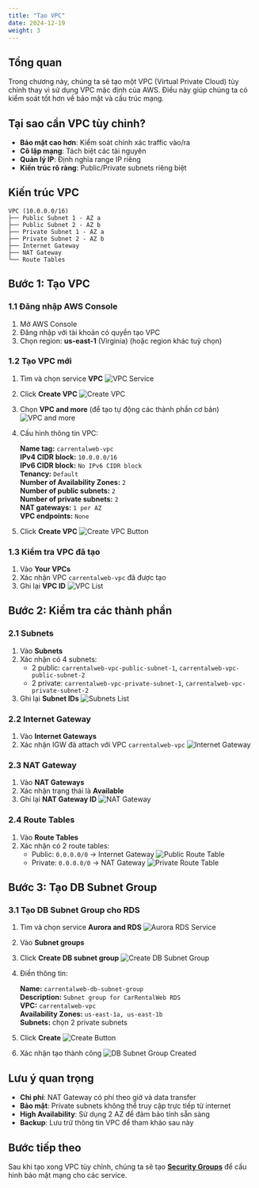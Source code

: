 ```yaml
---
title: "Tạo VPC"
date: 2024-12-19
weight: 3
---
```


## Tổng quan

Trong chương này, chúng ta sẽ tạo một VPC (Virtual Private Cloud) tùy chỉnh thay vì sử dụng VPC mặc định của AWS. Điều này giúp chúng ta có kiểm soát tốt hơn về bảo mật và cấu trúc mạng.

## Tại sao cần VPC tùy chỉnh?

- **Bảo mật cao hơn**: Kiểm soát chính xác traffic vào/ra
- **Cô lập mạng**: Tách biệt các tài nguyên
- **Quản lý IP**: Định nghĩa range IP riêng
- **Kiến trúc rõ ràng**: Public/Private subnets riêng biệt

## Kiến trúc VPC

```
VPC (10.0.0.0/16)
├── Public Subnet 1 - AZ a
├── Public Subnet 2 - AZ b
├── Private Subnet 1 - AZ a
├── Private Subnet 2 - AZ b
├── Internet Gateway
├── NAT Gateway
└── Route Tables
```

## Bước 1: Tạo VPC

### 1.1 Đăng nhập AWS Console
1. Mở AWS Console
2. Đăng nhập với tài khoản có quyền tạo VPC
3. Chọn region: **us-east-1** (Virginia) (hoặc region khác tuỳ chọn)

### 1.2 Tạo VPC mới
1. Tìm và chọn service **VPC**
![VPC Service](https://kietlqag.github.io/AWS_DeploySpringBoot_EB_Aurora_CICDhttps://kietlqag.github.io/AWS_DeploySpringBoot_EB_Aurora_CICD/images/003/01.png)
2. Click **Create VPC**
![Create VPC](https://kietlqag.github.io/AWS_DeploySpringBoot_EB_Aurora_CICDhttps://kietlqag.github.io/AWS_DeploySpringBoot_EB_Aurora_CICD/images/003/02.png)
3. Chọn **VPC and more** (để tạo tự động các thành phần cơ bản)
![VPC and more](https://kietlqag.github.io/AWS_DeploySpringBoot_EB_Aurora_CICDhttps://kietlqag.github.io/AWS_DeploySpringBoot_EB_Aurora_CICD/images/003/03.png)
4. Cấu hình thông tin VPC:

    **Name tag:** `carrentalweb-vpc`  
    **IPv4 CIDR block:** `10.0.0.0/16`  
    **IPv6 CIDR block:** `No IPv6 CIDR block`  
    **Tenancy:** `Default`  
    **Number of Availability Zones:** `2`  
    **Number of public subnets:** `2`  
    **Number of private subnets:** `2`  
    **NAT gateways:** `1 per AZ`  
    **VPC endpoints:** `None`

5. Click **Create VPC**
![Create VPC Button](https://kietlqag.github.io/AWS_DeploySpringBoot_EB_Aurora_CICD/images/003/04.png)

### 1.3 Kiểm tra VPC đã tạo
1. Vào **Your VPCs**
2. Xác nhận VPC `carrentalweb-vpc` đã được tạo
3. Ghi lại **VPC ID**
![VPC List](https://kietlqag.github.io/AWS_DeploySpringBoot_EB_Aurora_CICD/images/003/05.png)

## Bước 2: Kiểm tra các thành phần

### 2.1 Subnets
1. Vào **Subnets**
2. Xác nhận có 4 subnets:
   - 2 public: `carrentalweb-vpc-public-subnet-1`, `carrentalweb-vpc-public-subnet-2`
   - 2 private: `carrentalweb-vpc-private-subnet-1`, `carrentalweb-vpc-private-subnet-2`
3. Ghi lại **Subnet IDs**
![Subnets List](https://kietlqag.github.io/AWS_DeploySpringBoot_EB_Aurora_CICD/images/003/06.png)

### 2.2 Internet Gateway
1. Vào **Internet Gateways**
2. Xác nhận IGW đã attach với VPC `carrentalweb-vpc`
![Internet Gateway](https://kietlqag.github.io/AWS_DeploySpringBoot_EB_Aurora_CICD/images/003/07.png)

### 2.3 NAT Gateway
1. Vào **NAT Gateways**
2. Xác nhận trạng thái là **Available**
3. Ghi lại **NAT Gateway ID**
![NAT Gateway](https://kietlqag.github.io/AWS_DeploySpringBoot_EB_Aurora_CICD/images/003/08.png)

### 2.4 Route Tables
1. Vào **Route Tables**
2. Xác nhận có 2 route tables:
   - Public: `0.0.0.0/0` → Internet Gateway
   ![Public Route Table](https://kietlqag.github.io/AWS_DeploySpringBoot_EB_Aurora_CICD/images/003/09.png)
   - Private: `0.0.0.0/0` → NAT Gateway
   ![Private Route Table](https://kietlqag.github.io/AWS_DeploySpringBoot_EB_Aurora_CICD/images/003/10.png)

## Bước 3: Tạo DB Subnet Group

### 3.1 Tạo DB Subnet Group cho RDS
1. Tìm và chọn service **Aurora and RDS**
![Aurora RDS Service](https://kietlqag.github.io/AWS_DeploySpringBoot_EB_Aurora_CICD/images/003/11.png)
2. Vào **Subnet groups**
3. Click **Create DB subnet group**
![Create DB Subnet Group](https://kietlqag.github.io/AWS_DeploySpringBoot_EB_Aurora_CICD/images/003/12.png)
4. Điền thông tin:

    **Name:** `carrentalweb-db-subnet-group`  
    **Description:** `Subnet group for CarRentalWeb RDS`  
    **VPC:** `carrentalweb-vpc`  
    **Availability Zones:** `us-east-1a, us-east-1b`  
    **Subnets:** chọn 2 private subnets

5. Click **Create**
![Create Button](https://kietlqag.github.io/AWS_DeploySpringBoot_EB_Aurora_CICD/images/003/13.png)
6. Xác nhận tạo thành công
![DB Subnet Group Created](https://kietlqag.github.io/AWS_DeploySpringBoot_EB_Aurora_CICD/images/003/14.png)

## Lưu ý quan trọng

- **Chi phí**: NAT Gateway có phí theo giờ và data transfer
- **Bảo mật**: Private subnets không thể truy cập trực tiếp từ internet
- **High Availability**: Sử dụng 2 AZ để đảm bảo tính sẵn sàng
- **Backup**: Lưu trữ thông tin VPC để tham khảo sau này

## Bước tiếp theo

Sau khi tạo xong VPC tùy chỉnh, chúng ta sẽ tạo **[Security Groups](../4-Tao-Security-Groups/)** để cấu hình bảo mật mạng cho các service. 
